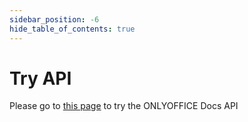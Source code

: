 ```yaml
---
sidebar_position: -6
hide_table_of_contents: true
---
```


# Try API

Please go to [this page](@site/static/try-api/try-api.html) to try the ONLYOFFICE Docs API


